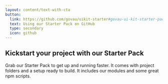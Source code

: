 ```yaml
---
layout: content/text-with-cta
button:
  link: https://github.com/govau/uikit-starter#govau-ui-kit-starter-pack
  text: Using our Starter Pack on GitHub
  type: secondary
  icon: github
---
```


## Kickstart your project with our Starter Pack

Grab our Starter Pack to get up and running faster. It comes with project folders and a setup ready to build. It includes our modules and some great npm scripts.
